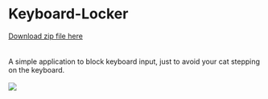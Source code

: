 # Keyboard-Locker

[Download zip file here](https://limanson.github.io/Keyboard-Locker/Resources/Keyboard-Locker-Launcher.zip)
<br>
<br>
<br>
A simple application to block keyboard input, just to avoid your cat stepping on the keyboard.
<br>
<br>
![](https://limanson.github.io/Keyboard-Locker/Resources/Preview-Image.jpg)
